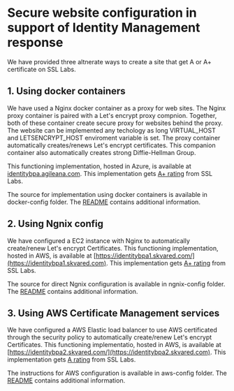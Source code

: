 # Secure website configuration in support of Identity Management response

We have provided three altnerate ways to create a site that get A or A+ certificate on SSL Labs. 

## 1. Using docker containers 
 We have used a Nginx docker container as a proxy for web sites. The Nginx proxy container is paired with a Let's encrypt proxy compnion. Together, both of these container create secure proxy for websites behind the proxy. The website can be implemented any techology as long VIRTUAL_HOST and LETSENCRYPT_HOST enviroment variable is set. The proxy container automatically creates/renews Let's encrypt certificates. This companion container also automatically creates strong Diffie-Hellman Group. 
 
This functioning implementation, hosted in Azure, is available at [identitybpa.agileana.com](https://identitybpa.agileana.com). This implementation gets [A+ rating](https://www.ssllabs.com/ssltest/analyze.html?d=identitybpa.agileana.com) from SSL Labs. 

The source for implementation using docker containers is available in docker-config folder. The [README](./docker-config/README.md) contains additional information. 

## 2. Using Ngnix config 
  We have configured a EC2 instance with Nginx to automatically create/renew Let's encrypt Certificates. This functioning implementation, hosted in AWS, is available at [https://identitybpa1.skvared.com/](https://identitybpa1.skvared.com). This implementation gets [A+ rating](https://www.ssllabs.com/ssltest/analyze.html?d=identitybpa1.skvared.com) from SSL Labs. 
  
  The source for direct Ngnix configuration is available in ngnix-config folder. The [README](./nginx-config/README.md) contains additional information.

## 3. Using AWS Certificate Management services
  We have configured a AWS Elastic load balancer to use AWS certificated through the security policy to automatically create/renew Let's encrypt Certificates. This functioning implementatio, hosted in AWS, is available at [https://identitybpa2.skvared.com/](https://identitybpa2.skvared.com). This implementation gets [A rating](https://www.ssllabs.com/ssltest/analyze.html?d=identitybpa2.skvared.com) from SSL Labs. 
  
  The instructions for AWS configuration is available in aws-config folder. The [README](./aws-config/README.md) contains additional information.
